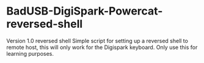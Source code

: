 # BadUSB-DigiSpark-Powercat-reversed-shell
Version 1.0 reversed shell
Simple script for setting up a reversed shell to remote host, this will only work for the Digispark keyboard.
Only use this for learning purposes.
